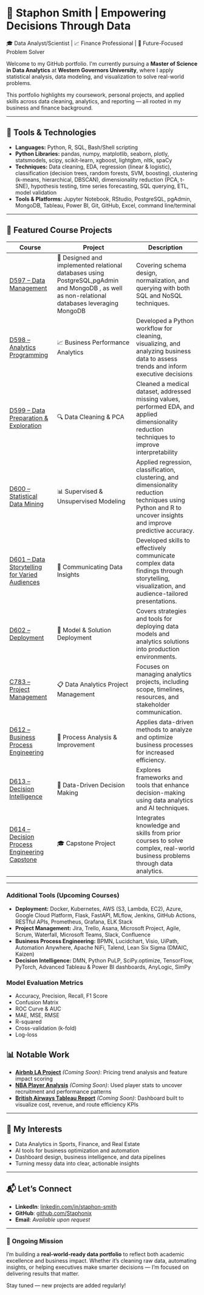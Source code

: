 # 👋 Staphon Smith | Empowering Decisions Through Data

🎓 Data Analyst/Scientist | 📈 Finance Professional | 🤖 Future-Focused Problem Solver

Welcome to my GitHub portfolio. I'm currently pursuing a **Master of Science in Data Analytics** at **Western Governors University**, where I apply statistical analysis, data modeling, and visualization to solve real-world problems.

This portfolio highlights my coursework, personal projects, and applied skills across data cleaning, analytics, and reporting — all rooted in my business and finance background.

---

## 🔧 Tools & Technologies

- **Languages:** Python, R, SQL, Bash/Shell scripting  
- **Python Libraries:** pandas, numpy, matplotlib, seaborn, plotly, statsmodels, scipy, scikit-learn, xgboost, lightgbm, nltk, spaCy  
- **Techniques:** Data cleaning, EDA, regression (linear & logistic), classification (decision trees, random forests, SVM, boosting), clustering (k-means, hierarchical, DBSCAN), dimensionality reduction (PCA, t-SNE), hypothesis testing, time series forecasting, SQL querying, ETL, model validation  
- **Tools & Platforms:** Jupyter Notebook, RStudio, PostgreSQL, pgAdmin, MongoDB, Tableau, Power BI, Git, GitHub, Excel, command line/terminal  

---

## 📁 Featured Course Projects

| Course | Project | Description |
|--------|---------|-------------|
| [D597 – Data Management](https://github.com/Staphonix/D597-Data-Management) | 📄 Designed and implemented relational databases using PostgreSQL,pgAdmin and MongoDB , as well as non-relational databases leveraging MongoDB | Covering schema design, normalization, and querying with both SQL and NoSQL techniques. |
| [D598 – Analytics Programming](https://github.com/Staphonix/Staphonix-D598---Analytics-Programming) | 📈 Business Performance Analytics | Developed a Python workflow for cleaning, visualizing, and analyzing business data to assess trends and inform executive decisions |
| [D599 – Data Preparation & Exploration](https://github.com/Staphonix/D599---Data-Preparation-and-Exploration) | 🔍 Data Cleaning & PCA | Cleaned a medical dataset, addressed missing values, performed EDA, and applied dimensionality reduction techniques to improve interpretability |
| [D600 – Statistical Data Mining](#) | 📊 Supervised & Unsupervised Modeling | Applied regression, classification, clustering, and dimensionality reduction techniques using Python and R to uncover insights and improve predictive accuracy. |
| [D601 – Data Storytelling for Varied Audiences](#) | 📣 Communicating Data Insights | Developed skills to effectively communicate complex data findings through storytelling, visualization, and audience-tailored presentations. |
| [D602 – Deployment](#) | 🚀 Model & Solution Deployment | Covers strategies and tools for deploying data models and analytics solutions into production environments. |
| [C783 – Project Management](#) | 📋 Data Analytics Project Management | Focuses on managing analytics projects, including scope, timelines, resources, and stakeholder communication. |
| [D612 – Business Process Engineering](#) | 🔄 Process Analysis & Improvement | Applies data-driven methods to analyze and optimize business processes for increased efficiency. |
| [D613 – Decision Intelligence](#) | 🧠 Data-Driven Decision Making | Explores frameworks and tools that enhance decision-making using data analytics and AI techniques. |
| [D614 – Decision Process Engineering Capstone](#) | 🎓 Capstone Project | Integrates knowledge and skills from prior courses to solve complex, real-world business problems through data analytics. |


---

### Additional Tools (Upcoming Courses)
- **Deployment:** Docker, Kubernetes, AWS (S3, Lambda, EC2), Azure, Google Cloud Platform, Flask, FastAPI, MLflow, Jenkins, GitHub Actions, RESTful APIs, Prometheus, Grafana, ELK Stack  
- **Project Management:** Jira, Trello, Asana, Microsoft Project, Agile, Scrum, Waterfall, Microsoft Teams, Slack, Confluence  
- **Business Process Engineering:** BPMN, Lucidchart, Visio, UiPath, Automation Anywhere, Apache NiFi, Talend, Lean Six Sigma (DMAIC, Kaizen)  
- **Decision Intelligence:** DMN, Python PuLP, SciPy.optimize, TensorFlow, PyTorch, Advanced Tableau & Power BI dashboards, AnyLogic, SimPy  

### Model Evaluation Metrics
- Accuracy, Precision, Recall, F1 Score  
- Confusion Matrix  
- ROC Curve & AUC  
- MAE, MSE, RMSE  
- R-squared  
- Cross-validation (k-fold)  
- Log-loss  

## 📊 Notable Work

- **[Airbnb LA Project](#)** *(Coming Soon)*: Pricing trend analysis and feature impact scoring
- **[NBA Player Analysis](#)** *(Coming Soon)*: Used player stats to uncover recruitment and performance patterns
- **[British Airways Tableau Report](#)** *(Coming Soon)*: Dashboard built to visualize cost, revenue, and route efficiency KPIs

---

## 🧠 My Interests

- Data Analytics in Sports, Finance, and Real Estate
- AI tools for business optimization and automation
- Dashboard design, business intelligence, and data pipelines
- Turning messy data into clear, actionable insights

---

## 📬 Let’s Connect

- **LinkedIn**: [linkedin.com/in/staphon-smith](https://www.linkedin.com/in/staphon-smith/)
- **GitHub**: [github.com/Staphonix](https://github.com/Staphonix)
- **Email**: *Available upon request*

---

### 🚀 Ongoing Mission

I’m building a **real-world-ready data portfolio** to reflect both academic excellence and business impact. Whether it’s cleaning raw data, automating insights, or helping executives make smarter decisions — I’m focused on delivering results that matter.

Stay tuned — new projects are added regularly!
